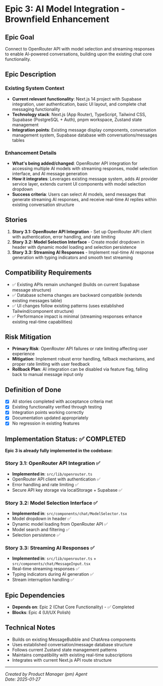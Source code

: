 # Epic 3: AI Model Integration - Brownfield Enhancement

## Epic Goal
Connect to OpenRouter API with model selection and streaming responses to enable AI-powered conversations, building upon the existing chat core functionality.

## Epic Description

### Existing System Context
- **Current relevant functionality**: Next.js 14 project with Supabase integration, user authentication, basic UI layout, and complete chat messaging functionality
- **Technology stack**: Next.js (App Router), TypeScript, Tailwind CSS, Supabase (PostgreSQL + Auth), pnpm workspace, Zustand state management
- **Integration points**: Existing message display components, conversation management system, Supabase database with conversations/messages tables

### Enhancement Details
- **What's being added/changed**: OpenRouter API integration for accessing multiple AI models with streaming responses, model selection interface, and AI message generation
- **How it integrates**: Leverages existing message system, adds AI provider service layer, extends current UI components with model selection dropdown
- **Success criteria**: Users can select AI models, send messages that generate streaming AI responses, and receive real-time AI replies within existing conversation structure

## Stories

1. **Story 3.1: OpenRouter API Integration** - Set up OpenRouter API client with authentication, error handling, and rate limiting
2. **Story 3.2: Model Selection Interface** - Create model dropdown in header with dynamic model loading and selection persistence
3. **Story 3.3: Streaming AI Responses** - Implement real-time AI response generation with typing indicators and smooth text streaming

## Compatibility Requirements

- ✅ Existing APIs remain unchanged (builds on current Supabase message structure)
- ✅ Database schema changes are backward compatible (extends existing messages table)
- ✅ UI changes follow existing patterns (uses established Tailwind/component structure)
- ✅ Performance impact is minimal (streaming responses enhance existing real-time capabilities)

## Risk Mitigation

- **Primary Risk**: OpenRouter API failures or rate limiting affecting user experience
- **Mitigation**: Implement robust error handling, fallback mechanisms, and proper rate limiting with user feedback
- **Rollback Plan**: AI integration can be disabled via feature flag, falling back to manual message input only

## Definition of Done

- [x] All stories completed with acceptance criteria met
- [x] Existing functionality verified through testing
- [x] Integration points working correctly
- [x] Documentation updated appropriately
- [x] No regression in existing features

## Implementation Status: ✅ COMPLETED

**Epic 3 is already fully implemented in the codebase:**

### Story 3.1: OpenRouter API Integration ✅
- **Implemented in**: `src/lib/openrouter.ts`
- OpenRouter API client with authentication ✅
- Error handling and rate limiting ✅ 
- Secure API key storage via localStorage + Supabase ✅

### Story 3.2: Model Selection Interface ✅
- **Implemented in**: `src/components/chat/ModelSelector.tsx`
- Model dropdown in header ✅
- Dynamic model loading from OpenRouter API ✅
- Model search and filtering ✅
- Selection persistence ✅

### Story 3.3: Streaming AI Responses ✅
- **Implemented in**: `src/lib/openrouter.ts` + `src/components/chat/MessageInput.tsx`
- Real-time streaming responses ✅
- Typing indicators during AI generation ✅
- Stream interruption handling ✅

## Epic Dependencies

- **Depends on**: Epic 2 (Chat Core Functionality) - ✅ Completed
- **Blocks**: Epic 4 (UI/UX Polish)

## Technical Notes

- Builds on existing MessageBubble and ChatArea components
- Uses established conversation/message database structure
- Follows current Zustand state management patterns
- Maintains compatibility with existing real-time subscriptions
- Integrates with current Next.js API route structure

---

*Created by Product Manager (pm) Agent*  
*Date: 2025-01-27*